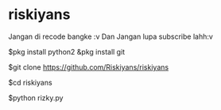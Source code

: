 # riskiyans

Jangan di recode bangke :v
Dan
Jangan lupa subscribe lahh:v

$pkg install python2
&pkg install git

$git clone https://github.com/Riskiyans/riskiyans

$cd riskiyans


$python rizky.py


